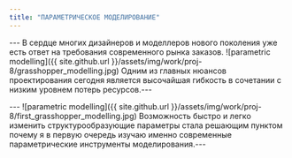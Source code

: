 ```yaml
---
title: "ПАРАМЕТРИЧЕСКОЕ МОДЕЛИРОВАНИЕ"
---
```

--- В сердце многих дизайнеров и моделлеров нового поколения уже есть ответ на требования современного рынка заказов.
![parametric modelling]({{ site.github.url }}/assets/img/work/proj-8/grasshopper_modelling.jpg)
Одним из главных нюансов проектирования сегодня является высочайшая гибкость в сочетании с низким уровнем потерь ресурсов.---


--- ![parametric modelling]({{ site.github.url }}/assets/img/work/proj-8/first_grasshopper_modelling.jpg)
Возможность быстро и легко изменить структурообразующие параметры стала решающим пунктом почему я в первую очередь изучаю именно современные параметрические инструменты моделирования.---
